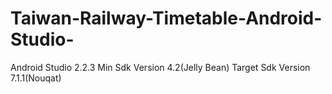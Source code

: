 # Taiwan-Railway-Timetable-Android-Studio-
Android Studio 2.2.3
Min Sdk Version 4.2(Jelly Bean)
Target Sdk Version 7.1.1(Nouqat)
